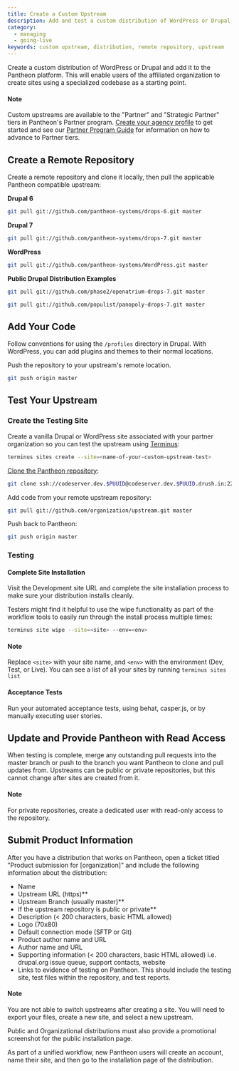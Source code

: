 ```yaml
---
title: Create a Custom Upstream
description: Add and test a custom distribution of WordPress or Drupal on the Pantheon website management platform.
category:
  - managing
  - going-live
keywords: custom upstream, distribution, remote repository, upstream
---
```

Create a custom distribution of WordPress or Drupal and add it to the Pantheon platform. This will enable users of the affiliated organization to create sites using a specialized codebase as a starting point.

<div class="alert alert-info" role="alert">
<h4>Note</h4>
Custom upstreams are available to the "Partner" and "Strategic Partner" tiers in Pantheon's Partner program. <a href="https://pantheon.io/docs/articles/organizations/pantheon-for-agencies/#create-your-agency-profile">Create your agency profile</a> to get started and see our <a href="https://pantheon.io/sites/default/files/Partner_Program_Guide_2015.pdf">Partner Program Guide</a> for information on how to advance to Partner tiers.</div>

## Create a Remote Repository

Create a remote repository and clone it locally, then pull the applicable Pantheon compatible upstream:

**Drupal 6**

```bash
git pull git://github.com/pantheon-systems/drops-6.git master
```

**Drupal 7**

```bash
git pull git://github.com/pantheon-systems/drops-7.git master
```

**WordPress**

```bash
git pull git://github.com/pantheon-systems/WordPress.git master
```

**Public Drupal Distribution Examples**

```bash
git pull git://github.com/phase2/openatrium-drops-7.git master
```

```bash
git pull git://github.com/populist/panopoly-drops-7.git master
```

## Add Your Code

Follow conventions for using the `/profiles` directory in Drupal. With WordPress, you can add plugins and themes to their normal locations.

Push the repository to your upstream's remote location.

```bash
git push origin master
```

## Test Your Upstream

### Create the Testing Site

Create a vanilla Drupal or WordPress site associated with your partner organization so you can test the upstream using [Terminus](/docs/articles/local/cli/):

```bash
terminus sites create --site=<name-of-your-custom-upstream-test>
```

[Clone the Pantheon repository](/docs/articles/local/starting-with-git/#clone-your-site-codebase):

```bash
git clone ssh://codeserver.dev.$PUUID@codeserver.dev.$PUUID.drush.in:2222/~/repository.git machine-name
```

Add code from your remote upstream repository:

```bash
git pull git://github.com/organization/upstream.git master
```

Push back to Pantheon:

```bash
git push origin master
```

### Testing

#### Complete Site Installation

Visit the Development site URL and complete the site installation process to make sure your distribution installs cleanly.

Testers might find it helpful to use the wipe functionality as part of the workflow tools to easily run through the install process multiple times:
```bash
terminus site wipe --site=<site> --env=<env>
```
<div class="alert alert-info" role="alert">
<h4>Note</h4>
Replace <code>&lt;site&gt;</code> with your site name, and <code>&lt;env&gt;</code> with the environment (Dev, Test, or Live). You can see a list of all your sites by running <code>terminus sites list</code></div>


#### Acceptance Tests

Run your automated acceptance tests, using behat, casper.js, or by manually executing user stories.

## Update and Provide Pantheon with Read Access

When testing is complete, merge any outstanding pull requests into the master branch or push to the branch you want Pantheon to clone and pull updates from. Upstreams can be public or private repositories, but this cannot change after sites are created from it.
<div class="alert alert-info" role="alert">
<h4>Note</h4>
For private repositories, create a dedicated user with read-only access to the repository.</div>

## Submit Product Information

After you have a distribution that works on Pantheon, open a ticket titled "Product submission for [organization]" and include the following information about the distribution:

- Name
- Upstream URL (https)\*\*
- Upstream Branch (usually master)\*\*
- If the upstream repository is public or private\*\*
- Description (< 200 characters, basic HTML allowed)
- Logo (70x80)
- Default connection mode (SFTP or Git)
- Product author name and URL
- Author name and URL
- Supporting information (< 200 characters, basic HTML allowed) i.e. drupal.org issue queue, support contacts, website
- Links to evidence of testing on Pantheon. This should include the testing site, test files within the repository, and test reports.

<div class="alert alert-info" role="alert">
<h4>Note</h4>
You are not able to switch upstreams after creating a site. You will need to export your files, create a new site, and select a new upstream.</div>

Public and Organizational distributions must also provide a promotional screenshot for the public installation page.

As part of a unified workflow, new Pantheon users will create an account, name their site, and then go to the installation page of the distribution.
